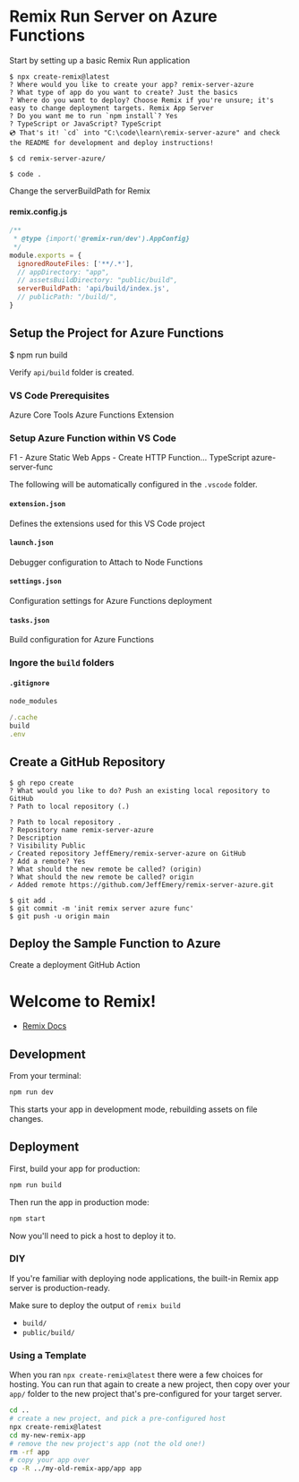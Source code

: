 # Remix Run Server on Azure Functions

Start by setting up a basic Remix Run application

```consle
$ npx create-remix@latest
? Where would you like to create your app? remix-server-azure
? What type of app do you want to create? Just the basics
? Where do you want to deploy? Choose Remix if you're unsure; it's easy to change deployment targets. Remix App Server
? Do you want me to run `npm install`? Yes
? TypeScript or JavaScript? TypeScript
💿 That's it! `cd` into "C:\code\learn\remix-server-azure" and check the README for development and deploy instructions!

$ cd remix-server-azure/

$ code .
```

Change the serverBuildPath for Remix

#### remix.config.js

```js
/**
 * @type {import('@remix-run/dev').AppConfig}
 */
module.exports = {
  ignoredRouteFiles: ['**/.*'],
  // appDirectory: "app",
  // assetsBuildDirectory: "public/build",
  serverBuildPath: 'api/build/index.js',
  // publicPath: "/build/",
}
```

## Setup the Project for Azure Functions

$ npm run build

Verify `api/build` folder is created.

### VS Code Prerequisites

Azure Core Tools Azure Functions Extension

### Setup Azure Function within VS Code

F1 - Azure Static Web Apps - Create HTTP Function... TypeScript
azure-server-func

The following will be automatically configured in the `.vscode` folder.

#### `extension.json`

Defines the extensions used for this VS Code project

#### `launch.json`

Debugger configuration to Attach to Node Functions

#### `settings.json`

Configuration settings for Azure Functions deployment

#### `tasks.json`

Build configuration for Azure Functions

### Ingore the `build` folders

#### `.gitignore`

```js
node_modules

/.cache
build
.env
```

## Create a GitHub Repository

```console
$ gh repo create
? What would you like to do? Push an existing local repository to GitHub
? Path to local repository (.)

? Path to local repository .
? Repository name remix-server-azure
? Description
? Visibility Public
✓ Created repository JeffEmery/remix-server-azure on GitHub
? Add a remote? Yes
? What should the new remote be called? (origin)
? What should the new remote be called? origin
✓ Added remote https://github.com/JeffEmery/remix-server-azure.git
```

```console
$ git add .
$ git commit -m 'init remix server azure func'
$ git push -u origin main
```

## Deploy the Sample Function to Azure

Create a deployment GitHub Action

# Welcome to Remix!

- [Remix Docs](https://remix.run/docs)

## Development

From your terminal:

```sh
npm run dev
```

This starts your app in development mode, rebuilding assets on file changes.

## Deployment

First, build your app for production:

```sh
npm run build
```

Then run the app in production mode:

```sh
npm start
```

Now you'll need to pick a host to deploy it to.

### DIY

If you're familiar with deploying node applications, the built-in Remix app
server is production-ready.

Make sure to deploy the output of `remix build`

- `build/`
- `public/build/`

### Using a Template

When you ran `npx create-remix@latest` there were a few choices for hosting. You
can run that again to create a new project, then copy over your `app/` folder to
the new project that's pre-configured for your target server.

```sh
cd ..
# create a new project, and pick a pre-configured host
npx create-remix@latest
cd my-new-remix-app
# remove the new project's app (not the old one!)
rm -rf app
# copy your app over
cp -R ../my-old-remix-app/app app
```
